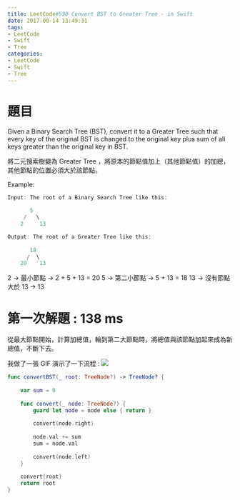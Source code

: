 ```yaml
---
title: LeetCode#538 Convert BST to Greater Tree - in Swift
date: 2017-08-14 13:49:31
tags:
- LeetCode
- Swift
- Tree
categories: 
- LeetCode
- Swift
- Tree
---
```



# 題目

Given a Binary Search Tree (BST), convert it to a Greater Tree such that every key of the original BST is changed to the original key plus sum of all keys greater than the original key in BST.

將二元搜索樹變為 Greater Tree ，將原本的節點值加上（其他節點值）的加總，其他節點的位置必須大於該節點。

Example:
 
``` swift
Input: The root of a Binary Search Tree like this:

       5
     /   \
    2     13

Output: The root of a Greater Tree like this:
      
       18
      /  \
    20    13
```

 2 -> 最小節點 -> 2 + 5 + 13 = 20
 5 -> 第二小節點 -> 5 + 13 = 18
 13 -> 沒有節點大於 13 -> 13

# 第一次解題 : 138 ms
從最大節點開始，計算加總值，輪到第二大節點時，將總值與該節點加起來成為新總值，不斷下去。

我做了一張 GIF 演示了一下流程 : 
![](leetcode-538/greater_tree.gif)

``` swift
func convertBST(_ root: TreeNode?) -> TreeNode? {
    
    var sum = 0
    
    func convert(_ node: TreeNode?) {
        guard let node = node else { return }
        
        convert(node.right)
        
        node.val += sum
        sum = node.val
        
        convert(node.left)
    }
    
    convert(root)
    return root
}
```





